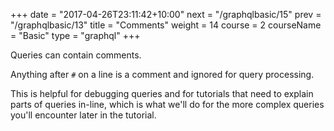 +++
date = "2017-04-26T23:11:42+10:00"
next = "/graphqlbasic/15"
prev = "/graphqlbasic/13"
title = "Comments"
weight = 14
course = 2
courseName = "Basic"
type = "graphql"
+++

Queries can contain comments.

Anything after `#` on a line is a comment and ignored for query processing.

This is helpful for debugging queries and for tutorials that need to explain
parts of queries in-line, which is what we'll do for the more complex queries
you'll encounter later in the tutorial.
